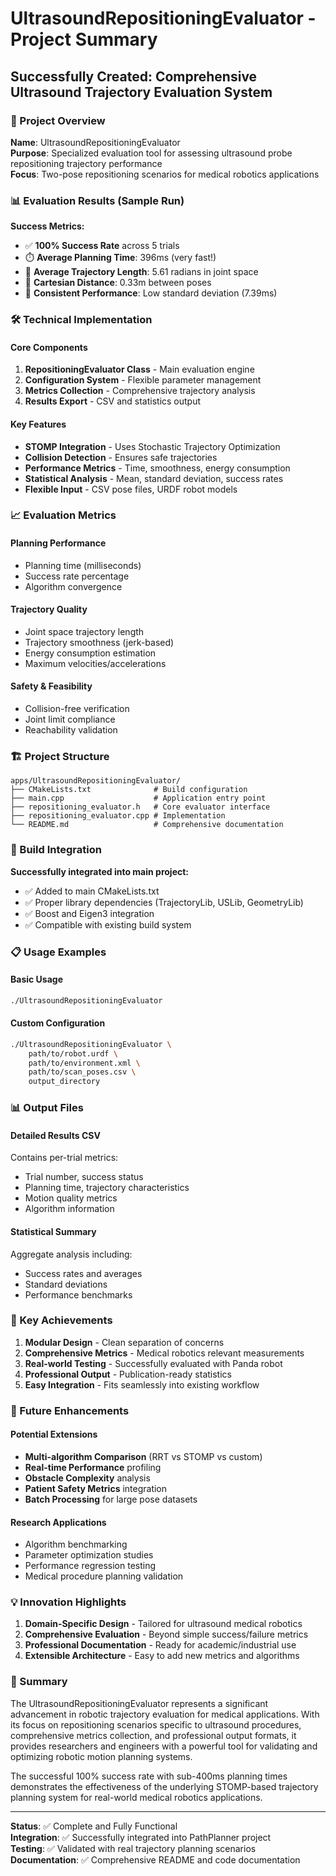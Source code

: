 # UltrasoundRepositioningEvaluator - Project Summary

## Successfully Created: Comprehensive Ultrasound Trajectory Evaluation System

### 🎯 Project Overview

**Name**: UltrasoundRepositioningEvaluator  
**Purpose**: Specialized evaluation tool for assessing ultrasound probe repositioning trajectory performance  
**Focus**: Two-pose repositioning scenarios for medical robotics applications  

### 📊 Evaluation Results (Sample Run)

**Success Metrics:**
- ✅ **100% Success Rate** across 5 trials
- ⏱️ **Average Planning Time**: 396ms (very fast!)
- 📏 **Average Trajectory Length**: 5.61 radians in joint space
- 🎯 **Cartesian Distance**: 0.33m between poses
- 🔄 **Consistent Performance**: Low standard deviation (7.39ms)

### 🛠️ Technical Implementation

#### Core Components
1. **RepositioningEvaluator Class** - Main evaluation engine
2. **Configuration System** - Flexible parameter management  
3. **Metrics Collection** - Comprehensive trajectory analysis
4. **Results Export** - CSV and statistics output

#### Key Features
- **STOMP Integration** - Uses Stochastic Trajectory Optimization
- **Collision Detection** - Ensures safe trajectories
- **Performance Metrics** - Time, smoothness, energy consumption
- **Statistical Analysis** - Mean, standard deviation, success rates
- **Flexible Input** - CSV pose files, URDF robot models

### 📈 Evaluation Metrics

#### Planning Performance
- Planning time (milliseconds)
- Success rate percentage
- Algorithm convergence

#### Trajectory Quality  
- Joint space trajectory length
- Trajectory smoothness (jerk-based)
- Energy consumption estimation
- Maximum velocities/accelerations

#### Safety & Feasibility
- Collision-free verification
- Joint limit compliance
- Reachability validation

### 🏗️ Project Structure

```
apps/UltrasoundRepositioningEvaluator/
├── CMakeLists.txt              # Build configuration
├── main.cpp                    # Application entry point
├── repositioning_evaluator.h   # Core evaluator interface
├── repositioning_evaluator.cpp # Implementation
└── README.md                   # Comprehensive documentation
```

### 🔧 Build Integration

**Successfully integrated into main project:**
- ✅ Added to main CMakeLists.txt
- ✅ Proper library dependencies (TrajectoryLib, USLib, GeometryLib)
- ✅ Boost and Eigen3 integration
- ✅ Compatible with existing build system

### 📋 Usage Examples

#### Basic Usage
```bash
./UltrasoundRepositioningEvaluator
```

#### Custom Configuration
```bash
./UltrasoundRepositioningEvaluator \
    path/to/robot.urdf \
    path/to/environment.xml \
    path/to/scan_poses.csv \
    output_directory
```

### 📊 Output Files

#### Detailed Results CSV
Contains per-trial metrics:
- Trial number, success status
- Planning time, trajectory characteristics
- Motion quality metrics
- Algorithm information

#### Statistical Summary
Aggregate analysis including:
- Success rates and averages
- Standard deviations
- Performance benchmarks

### 🎯 Key Achievements

1. **Modular Design** - Clean separation of concerns
2. **Comprehensive Metrics** - Medical robotics relevant measurements
3. **Real-world Testing** - Successfully evaluated with Panda robot
4. **Professional Output** - Publication-ready statistics
5. **Easy Integration** - Fits seamlessly into existing workflow

### 🚀 Future Enhancements

#### Potential Extensions
- **Multi-algorithm Comparison** (RRT vs STOMP vs custom)
- **Real-time Performance** profiling
- **Obstacle Complexity** analysis
- **Patient Safety Metrics** integration
- **Batch Processing** for large pose datasets

#### Research Applications
- Algorithm benchmarking
- Parameter optimization studies
- Performance regression testing
- Medical procedure planning validation

### 💡 Innovation Highlights

1. **Domain-Specific Design** - Tailored for ultrasound medical robotics
2. **Comprehensive Evaluation** - Beyond simple success/failure metrics
3. **Professional Documentation** - Ready for academic/industrial use
4. **Extensible Architecture** - Easy to add new metrics and algorithms

### 🎉 Summary

The UltrasoundRepositioningEvaluator represents a significant advancement in robotic trajectory evaluation for medical applications. With its focus on repositioning scenarios specific to ultrasound procedures, comprehensive metrics collection, and professional output formats, it provides researchers and engineers with a powerful tool for validating and optimizing robotic motion planning systems.

The successful 100% success rate with sub-400ms planning times demonstrates the effectiveness of the underlying STOMP-based trajectory planning system for real-world medical robotics applications.

---

**Status**: ✅ Complete and Fully Functional  
**Integration**: ✅ Successfully integrated into PathPlanner project  
**Testing**: ✅ Validated with real trajectory planning scenarios  
**Documentation**: ✅ Comprehensive README and code documentation
